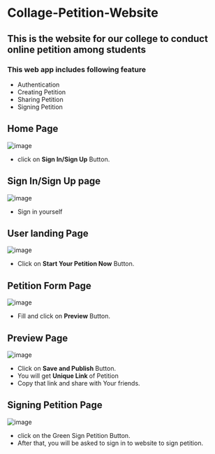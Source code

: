 # Collage-Petition-Website
## This is the website for our college to conduct online petition among students
### This web app includes following feature
 - Authentication 
 - Creating Petition
 - Sharing Petition 
 - Signing Petition 
 
 
 ## Home Page
 ![image](https://user-images.githubusercontent.com/73650737/207806163-77a41f26-8409-4c51-9b61-74e725557104.png)
 - click on <strong>Sign In/Sign Up</strong> Button. 
 ## Sign In/Sign Up page
 ![image](https://user-images.githubusercontent.com/73650737/207806987-96b9d59e-f2e3-4290-86e4-1b3c2bfd447e.png)
 - Sign in yourself
 ## User landing Page
 ![image](https://user-images.githubusercontent.com/73650737/207807324-20c27c10-ece0-4a5c-a9f2-74ae28908b25.png)
 - Click on <strong>Start Your Petition Now</strong> Button.
 ## Petition Form Page
 ![image](https://user-images.githubusercontent.com/73650737/207807897-dc012f11-de1c-44f0-a8b9-8cf9dc6ffe3a.png)
 - Fill and click on <strong>Preview</strong> Button.
 ## Preview Page
 ![image](https://user-images.githubusercontent.com/73650737/207808469-14f36524-ccd2-435b-ae45-7b897a0b44c9.png)
 - Click on <strong>Save and Publish</strong> Button.
 - You will get <strong> Unique Link </strong> of Petition
 - Copy that link and share with Your friends.
 ## Signing Petition Page
 ![image](https://user-images.githubusercontent.com/73650737/207809459-9c4a1749-94b8-42e8-9760-818a52df4e98.png)
 - click on the Green Sign Petition Button.
 - After that, you will be asked to sign in to website to sign  petition.
